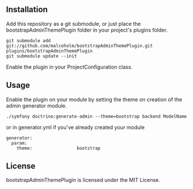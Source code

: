 ## Installation

Add this repository as a git submodule, or just place the bootstrapAdminThemePlugin folder in your project's plugins folder.

    git submodule add git://github.com/malcoholm/bootstrapAdminThemePlugin.git plugins/bootstrapAdminThemePlugin
    git submodule update --init

Enable the plugin in your ProjectConfiguration class.

## Usage

Enable the plugin on your module by setting the theme on creation of the admin generator module.

    ./symfony doctrine:generate-admin --theme=bootstrap backend ModelName

or in generator.yml if you've already created your module

    generator:
      param:
        theme:                 bootstrap

## License

bootstrapAdminThemePlugin is licensed under the MIT License.
